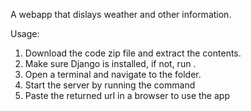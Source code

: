 A webapp that dislays weather and other information.

Usage:
1. Download the code zip file and extract the contents.
2. Make sure Django is installed, if not, run <pip install django>.
3. Open a terminal and navigate to the folder.
4. Start the server by running the command <python manage.py runserver>
5. Paste the returned url in a browser to use the app
